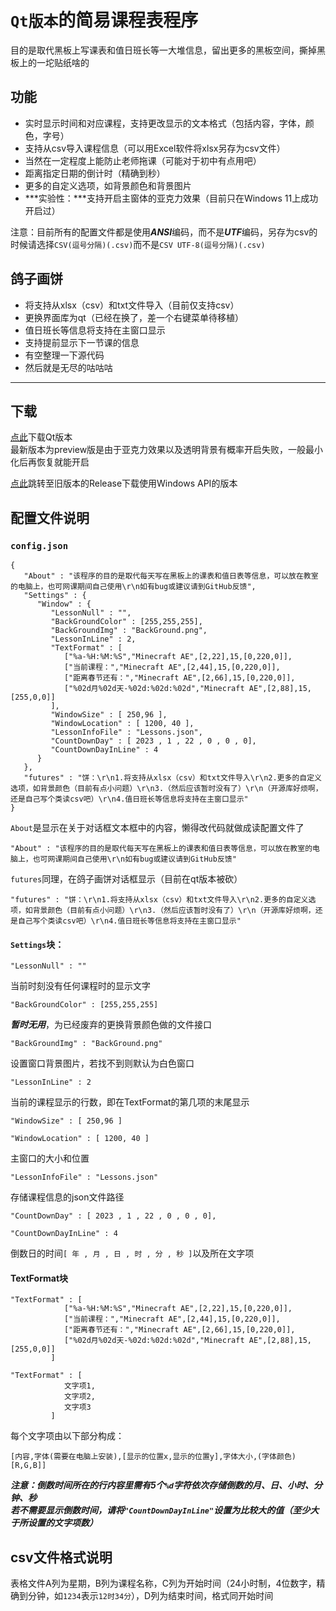 # `Qt版本`的简易课程表程序

目的是取代黑板上写课表和值日班长等一大堆信息，留出更多的黑板空间，撕掉黑板上的一坨贴纸啥的

## 功能

- 实时显示时间和对应课程，支持更改显示的文本格式（包括内容，字体，颜色，字号）
- 支持从csv导入课程信息（可以用Excel软件将xlsx另存为csv文件）
- 当然在一定程度上能防止老师拖课（可能对于初中有点用吧）
- 距离指定日期的倒计时（精确到秒）
- 更多的自定义选项，如背景颜色和背景图片
- ***实验性：***支持开启主窗体的亚克力效果（目前只在Windows 11上成功开启过）

注意：目前所有的配置文件都是使用***ANSI***编码，而不是***UTF***编码，另存为csv的时候请选择`CSV(逗号分隔)(.csv)`而不是`CSV UTF-8(逗号分隔)(.csv)`

## 鸽子画饼

- 将支持从xlsx（csv）和txt文件导入（目前仅支持csv）
- 更换界面库为qt（已经在换了，差一个右键菜单待移植）
- 值日班长等信息将支持在主窗口显示
- 支持提前显示下一节课的信息
- 有空整理一下源代码
- 然后就是无尽的咕咕咕

-----

## 下载

[点此](https://github.com/SHM-white/TimeTable-Qt/releases)下载Qt版本<br>
最新版本为preview版是由于亚克力效果以及透明背景有概率开启失败，一般最小化后再恢复就能开启

[点此](https://github.com/SHM-white/TimeTable/releases)跳转至旧版本的Release下载使用Windows API的版本

## 配置文件说明

### `config.json`

```
{
   "About" : "该程序的目的是取代每天写在黑板上的课表和值日表等信息，可以放在教室的电脑上，也可网课期间自己使用\r\n如有bug或建议请到GitHub反馈",
   "Settings" : {
      "Window" : {
         "LessonNull" : "",
         "BackGroundColor" : [255,255,255],
         "BackGroundImg" : "BackGround.png",
         "LessonInLine" : 2,
         "TextFormat" : [ 
            ["%a-%H:%M:%S","Minecraft AE",[2,22],15,[0,220,0]],
            ["当前课程：","Minecraft AE",[2,44],15,[0,220,0]],
            ["距离春节还有：","Minecraft AE",[2,66],15,[0,220,0]],
            ["%02d月%02d天-%02d:%02d:%02d","Minecraft AE",[2,88],15,[255,0,0]]
         ],
         "WindowSize" : [ 250,96 ],
         "WindowLocation" : [ 1200, 40 ],
         "LessonInfoFile" : "Lessons.json",
         "CountDownDay" : [ 2023 , 1 , 22 , 0 , 0 , 0],
         "CountDownDayInLine" : 4
      }
   },
   "futures" : "饼：\r\n1.将支持从xlsx（csv）和txt文件导入\r\n2.更多的自定义选项，如背景颜色（目前有点小问题）\r\n3.（然后应该暂时没有了）\r\n（开源库好烦啊，还是自己写个类读csv吧）\r\n4.值日班长等信息将支持在主窗口显示"
}
```

`About`是显示在关于对话框文本框中的内容，懒得改代码就做成读配置文件了

```
"About" : "该程序的目的是取代每天写在黑板上的课表和值日表等信息，可以放在教室的电脑上，也可网课期间自己使用\r\n如有bug或建议请到GitHub反馈"
```

`futures`同理，在鸽子画饼对话框显示（目前在qt版本被砍）
```
"futures" : "饼：\r\n1.将支持从xlsx（csv）和txt文件导入\r\n2.更多的自定义选项，如背景颜色（目前有点小问题）\r\n3.（然后应该暂时没有了）\r\n（开源库好烦啊，还是自己写个类读csv吧）\r\n4.值日班长等信息将支持在主窗口显示"
```

#### `Settings`块：

```
"LessonNull" : ""
```
当前时刻没有任何课程时的显示文字

```
"BackGroundColor" : [255,255,255]
```
***暂时无用***，为已经废弃的更换背景颜色做的文件接口

```
"BackGroundImg" : "BackGround.png"
```
设置窗口背景图片，若找不到则默认为白色窗口

```
"LessonInLine" : 2
```
当前的课程显示的行数，即在TextFormat的第几项的末尾显示

```
"WindowSize" : [ 250,96 ]
```
```
"WindowLocation" : [ 1200, 40 ]
```
主窗口的大小和位置

```
"LessonInfoFile" : "Lessons.json"
```
存储课程信息的json文件路径

```
"CountDownDay" : [ 2023 , 1 , 22 , 0 , 0 , 0],
```
```
"CountDownDayInLine" : 4
```
倒数日的时间`[ 年 , 月 , 日 , 时 , 分 , 秒 ]`以及所在文字项

#### TextFormat块

```
"TextFormat" : [ 
            ["%a-%H:%M:%S","Minecraft AE",[2,22],15,[0,220,0]],
            ["当前课程：","Minecraft AE",[2,44],15,[0,220,0]],
            ["距离春节还有：","Minecraft AE",[2,66],15,[0,220,0]],
            ["%02d月%02d天-%02d:%02d:%02d","Minecraft AE",[2,88],15,[255,0,0]]
         ]
```
```
"TextFormat" : [ 
            文字项1,
            文字项2,
            文字项3
         ]
```
每个文字项由以下部分构成：

`[内容,字体(需要在电脑上安装),[显示的位置x,显示的位置y],字体大小,(字体颜色)[R,G,B]]`

***注意：倒数时间所在的行内容里需有5个`%d`字符依次存储倒数的月、日、小时、分钟、秒***<br>
***若不需要显示倒数时间，请将`"CountDownDayInLine"`设置为比较大的值（至少大于所设置的文字项数）***

## csv文件格式说明

表格文件A列为星期，B列为课程名称，C列为开始时间（24小时制，4位数字，精确到分钟，如`1234`表示`12时34分`），D列为结束时间，格式同开始时间
